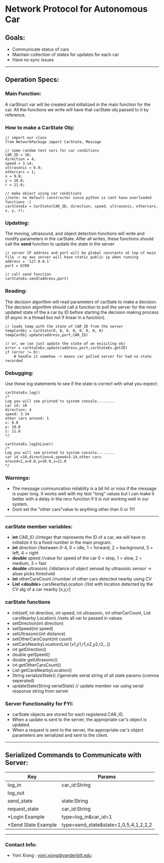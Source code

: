 # Network Protocol for Autonomous Car

## Goals: 
- Communicate status of cars
- Maintain collection of states for updates for each car 
- Have no sync issues
----
## Operation Specs:
### Main Function:
A carStruct var will be created and initialized in the main function for the car. All the functions we write will have that carState obj passed to it by reference.

### How to make a CarState Obj: 
```
// import our class
from NetworkPackage import CarState, Message

// some random test vars for car conditions
CAR_ID = 10; 
direction = 4; 
speed = 3.14; 
ultrasonic = 6.9; 
othercars = 1; 
x = 9.0; 
y = 10.0; 
r = 11.0; 

// make object using car conditions
//note: no default constructer since python is cant have overloaded functions :(
carStateEx = CarState(CAR_ID, direction, speed, ultrasonic, othercars, x, y, r); 
```
### Updating:
The moving, ultrasound, and object detection functions will write and modify parameters in the carState. After all writes, these functions should call the **send** function to update the state in the server
```
// server IP address and port will be global constants at top of main file -> my aws server will have static public ip when running
address = '127.0.0.1'
port = 6789

// call send function
carStateEx.send(address,port)
```
### Reading:
The decision algorithm will read parameters of carState to make a decision. The decision algorithm should call a function to poll the server for the most updated state of the a car by ID before starting the decision making process (if async in a thread but not if linear in a function). 
```
// loads temp with the state of CAR_ID from the server
tempCarObj = CarState(0, 0, 0, 0, 0, 0, 0, 0) 
tempCarObj.update(address,port,CAR_ID) 

// or, we can just update the state of an exisiting obj
error = carStateEx.update(address,port,carStateEx.getID) 
if (error != 0): 
    # handle it somehow -> means car polled server for had no state recorded
```
### Debugging: 
Use these log statements to see if the state is correct with what you expect: 
```
carStateEx.log()
/*
Log you will see printed to system console........ 
car id: 10
direction: 4
speed: 3.14
other cars around: 1
x: 9.0
y: 10.0
z: 11.0
*/

carStateEx.logInLine()
/*
Log you will see printed to system console........ 
car id =10,direction=4,speed=3.14,other cars around=1,x=9.0,y=10.0,z=11.0
*/
```

### Warnings: 
- The message communcation reliablity is a bit hit or miss if the message is super long. It works well with my test "long" values but I can make it better with a delay in the recv function if it is not working well in our system. 
- Dont set the "other cars"value to anything other than 0 or 1!!!
----
### carState member variables:
- **int** CAR_ID //integer that represents the ID of a car, we will have to initialize it to a fixed number in the main program.
- **int** direction //between 0-4, 0 = idle, 1 = forward, 2 = background, 3 = left, 4 = right
- **double** speed //value for speed of the car 0 = stop, 1 = slow, 2 = medium, 3 = fast
- **double** ultrasonic //distance of object sensed by ultrasonic sensor -> alsex picks threshold
- **int** otherCarsCount  //number of other cars detected nearby using CV
- **List \<double>** carsNearbyLocation //list with location detected by the CV alg of a car nearby [x,y,r]
### carState functions
- init(self, int direction, int speed, int ultrasonic, int otherCarCount, List carsNearby Location) //sets all var to passed in values 
- setDirection(int direction)
- setSpeed(int speed)
- setUltrasonic(int distance)
- setOtherCarsCount(int count)
- setCarsNearbyLocation(List [x1,y1,r1,x2,y2,r2,..])
- int getDirection()
- double getSpeed()
- double getUltrasonic()
- int getOtherCarsCount()
- List<double> getCarsNearbyLocation()
- String serializeState() //generate serial string of all state params (comma seperated)
- updateState(String serialState) // update member var using serial response string from server
### Server Functionality for FYI: 
- carState objects are stored for each registered CAR_ID.
- When a update is sent to the server, the appropriate car's object is updated.
- When a request is sent to the server, the appropriate car's object parameters are serialized and sent to the client.

----
## Serialized Commands to Communicate with Server: 
Key | Params 
------- | ----
log_in | car_id:String 
log_out|
send_state|state:String
request_state|car_id:String
*Login Example| type=log_in&car_id=1
*Send State Example  | type=send_state&state=1,0,5,4,1,2,2,2

---
### Contact Info: 
- Yoni Xiong : yoni.xiong@vanderbilt.edu

